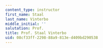 ```yaml
---
content_type: instructor
first_name: Staal
last_name: Vinterbo
middle_initial: ''
salutation: Prof.
title: Prof. Staal Vinterbo
uid: 08cf33ff-2298-88a9-813e-d409bd290538
---
```


